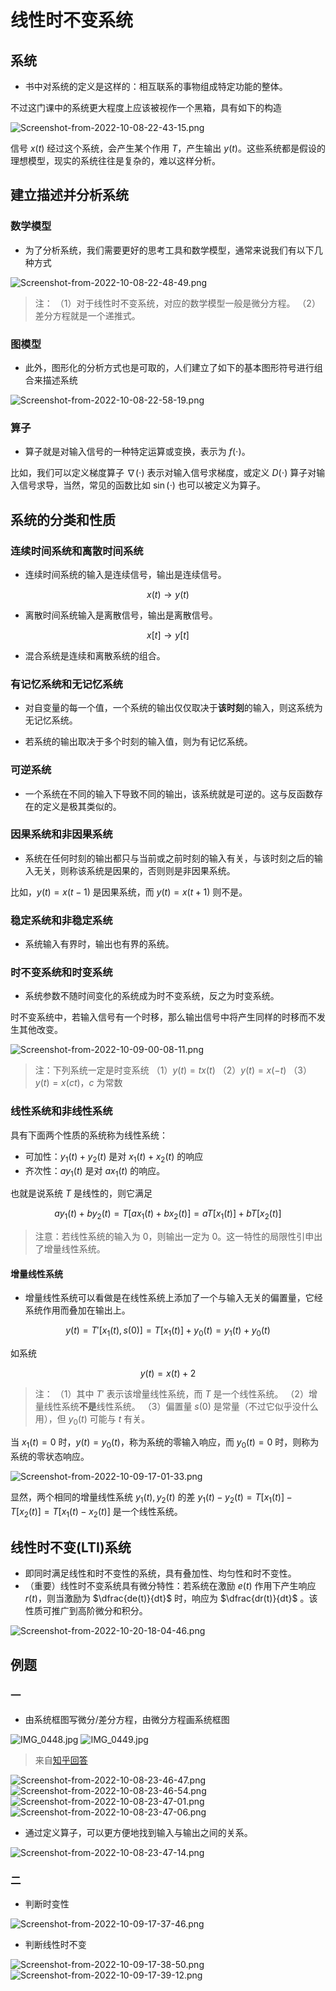 # 线性时不变系统

## 系统

* 书中对系统的定义是这样的：相互联系的事物组成特定功能的整体。

不过这门课中的系统更大程度上应该被视作一个黑箱，具有如下的构造

![Screenshot-from-2022-10-08-22-43-15.png](http://image.tjzfile.xyz/images/2022/10/08/Screenshot-from-2022-10-08-22-43-15.png)

信号 $x(t)$ 经过这个系统，会产生某个作用 $T$，产生输出 $y(t)$。这些系统都是假设的理想模型，现实的系统往往是复杂的，难以这样分析。

## 建立描述并分析系统

### 数学模型

* 为了分析系统，我们需要更好的思考工具和数学模型，通常来说我们有以下几种方式

![Screenshot-from-2022-10-08-22-48-49.png](http://image.tjzfile.xyz/images/2022/10/08/Screenshot-from-2022-10-08-22-48-49.png)

> 注：
> （1）对于线性时不变系统，对应的数学模型一般是微分方程。
> （2）差分方程就是一个递推式。

### 图模型

* 此外，图形化的分析方式也是可取的，人们建立了如下的基本图形符号进行组合来描述系统

![Screenshot-from-2022-10-08-22-58-19.png](http://image.tjzfile.xyz/images/2022/10/08/Screenshot-from-2022-10-08-22-58-19.png)

### 算子

* 算子就是对输入信号的一种特定运算或变换，表示为 $f(\cdot)$。

比如，我们可以定义梯度算子 $\nabla(\cdot)$ 表示对输入信号求梯度，或定义 $D(\cdot)$ 算子对输入信号求导，当然，常见的函数比如 $\sin(\cdot)$ 也可以被定义为算子。

## 系统的分类和性质

### 连续时间系统和离散时间系统

* 连续时间系统的输入是连续信号，输出是连续信号。

$$
x(t) \rightarrow y(t)
$$

* 离散时间系统输入是离散信号，输出是离散信号。

$$
x[t] \rightarrow y[t]
$$

* 混合系统是连续和离散系统的组合。

### 有记忆系统和无记忆系统

* 对自变量的每一个值，一个系统的输出仅仅取决于**该时刻**的输入，则这系统为无记忆系统。

* 若系统的输出取决于多个时刻的输入值，则为有记忆系统。

### 可逆系统

* 一个系统在不同的输入下导致不同的输出，该系统就是可逆的。这与反函数存在的定义是极其类似的。

### 因果系统和非因果系统

* 系统在任何时刻的输出都只与当前或之前时刻的输入有关，与该时刻之后的输入无关，则称该系统是因果的，否则则是非因果系统。

比如，$y(t) = x(t - 1)$ 是因果系统，而 $y(t) = x(t + 1)$ 则不是。

### 稳定系统和非稳定系统

* 系统输入有界时，输出也有界的系统。

### 时不变系统和时变系统

* 系统参数不随时间变化的系统成为时不变系统，反之为时变系统。

时不变系统中，若输入信号有一个时移，那么输出信号中将产生同样的时移而不发生其他改变。

![Screenshot-from-2022-10-09-00-08-11.png](http://image.tjzfile.xyz/images/2022/10/09/Screenshot-from-2022-10-09-00-08-11.png)

> 注：下列系统一定是时变系统
> （1）$y(t) = tx(t)$
> （2）$y(t) = x(-t)$
> （3）$y(t) = x(ct)$，$c$ 为常数

### 线性系统和非线性系统

具有下面两个性质的系统称为线性系统：

* 可加性：$y_1(t) + y_2(t)$ 是对 $x_1(t) + x_2(t)$ 的响应
* 齐次性：$ay_1(t)$ 是对 $ax_1(t)$ 的响应。

也就是说系统 $T$ 是线性的，则它满足

$$
ay_1(t) + by_2(t) = T[ax_1(t) + bx_2(t)] = aT[x_1(t)] + bT[x_2(t)]
$$

> 注意：若线性系统的输入为 $0$，则输出一定为 $0$。这一特性的局限性引申出了增量线性系统。

#### 增量线性系统

* 增量线性系统可以看做是在线性系统上添加了一个与输入无关的偏置量，它经系统作用而叠加在输出上。

$$
y(t) = T'[x_1(t), s(0)] = T[x_1(t)] + y_0(t) = y_1(t) + y_0(t)
$$

如系统

$$
y(t) = x(t) + 2
$$

> 注： 
> （1）其中 $T'$ 表示该增量线性系统，而 $T$ 是一个线性系统。
> （2）增量线性系统**不是**线性系统。
> （3）偏置量 $s(0)$ 是常量（不过它似乎没什么用），但 $y_0(t)$ 可能与 $t$ 有关。

当 $x_1(t) = 0$ 时，$y(t) = y_0(t)$，称为系统的零输入响应，而 $y_0(t) = 0$ 时，则称为系统的零状态响应。

![Screenshot-from-2022-10-09-17-01-33.png](http://image.tjzfile.xyz/images/2022/10/09/Screenshot-from-2022-10-09-17-01-33.png)

显然，两个相同的增量线性系统 $y_1(t), y_2(t)$ 的差 $y_1(t) - y_2(t) = T[x_1(t)] - T[x_2(t)] = T[x_1(t) - x_2(t)]$ 是一个线性系统。

## 线性时不变(LTI)系统

* 即同时满足线性和时不变性的系统，具有叠加性、均匀性和时不变性。
* （重要）线性时不变系统具有微分特性：若系统在激励 $e(t)$ 作用下产生响应 $r(t)$，则当激励为 $\dfrac{de(t)}{dt}$ 时，响应为 $\dfrac{dr(t)}{dt}$ 。该性质可推广到高阶微分和积分。

![Screenshot-from-2022-10-20-18-04-46.png](http://image.tjzfile.xyz/images/2022/10/20/Screenshot-from-2022-10-20-18-04-46.png)

## 例题

### 一

* 由系统框图写微分/差分方程，由微分方程画系统框图

![IMG_0448.jpg](http://image.tjzfile.xyz/images/2023/02/15/IMG_0448.jpg)
![IMG_0449.jpg](http://image.tjzfile.xyz/images/2023/02/15/IMG_0449.jpg)

> 来自[知乎回答](https://www.zhihu.com/question/29828219/answer/79012255)

![Screenshot-from-2022-10-08-23-46-47.png](http://image.tjzfile.xyz/images/2022/10/08/Screenshot-from-2022-10-08-23-46-47.png)
![Screenshot-from-2022-10-08-23-46-54.png](http://image.tjzfile.xyz/images/2022/10/08/Screenshot-from-2022-10-08-23-46-54.png)
![Screenshot-from-2022-10-08-23-47-01.png](http://image.tjzfile.xyz/images/2022/10/08/Screenshot-from-2022-10-08-23-47-01.png)
![Screenshot-from-2022-10-08-23-47-06.png](http://image.tjzfile.xyz/images/2022/10/08/Screenshot-from-2022-10-08-23-47-06.png)

* 通过定义算子，可以更方便地找到输入与输出之间的关系。

![Screenshot-from-2022-10-08-23-47-14.png](http://image.tjzfile.xyz/images/2022/10/08/Screenshot-from-2022-10-08-23-47-14.png)

### 二

* 判断时变性

![Screenshot-from-2022-10-09-17-37-46.png](http://image.tjzfile.xyz/images/2022/10/09/Screenshot-from-2022-10-09-17-37-46.png)

* 判断线性时不变

![Screenshot-from-2022-10-09-17-38-50.png](http://image.tjzfile.xyz/images/2022/10/09/Screenshot-from-2022-10-09-17-38-50.png)
![Screenshot-from-2022-10-09-17-39-12.png](http://image.tjzfile.xyz/images/2022/10/09/Screenshot-from-2022-10-09-17-39-12.png)